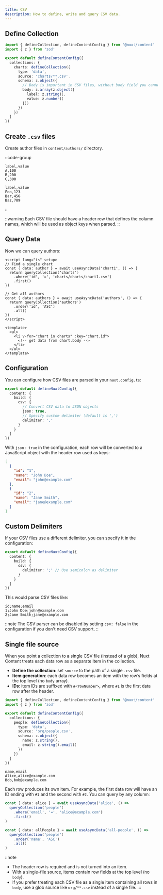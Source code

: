 ```yaml
---
title: CSV
description: How to define, write and query CSV data.
---
```


## Define Collection

```ts [content.config.ts]
import { defineCollection, defineContentConfig } from '@nuxt/content'
import { z } from 'zod'

export default defineContentConfig({
  collections: {
    charts: defineCollection({
      type: 'data',
      source: 'charts/**.csv',
      schema: z.object({
        // Body is important in CSV files, without body field you cannot access to data array
        body: z.array(z.object({
          label: z.string(),
          value: z.number()
        }))
      })
    })
  }
})

```

## Create `.csv` files

Create author files in `content/authors/` directory.

::code-group
```csv [content/charts/chart1.csv]
label,value
A,100
B,200
C,300
```

```csv [content/charts/chart2.csv]
label,value
Foo,123
Bar,456
Baz,789
```
::

::warning
Each CSV file should have a header row that defines the column names, which will be used as object keys when parsed.
::

## Query Data

Now we can query authors:

```vue
<script lang="ts" setup>
// Find a single chart
const { data: author } = await useAsyncData('chart1', () => {
  return queryCollection('charts')
    .where('id', '=', 'charts/charts/chart1.csv')
    .first()
})

// Get all authors
const { data: authors } = await useAsyncData('authors', () => {
  return queryCollection('authors')
    .order('id', 'ASC')
    .all()
})
</script>

<template>
  <ul>
    <li v-for="chart in charts" :key="chart.id">
      <!-- get data from chart.body -->
    </li>
  </ul>
</template>
```

## Configuration

You can configure how CSV files are parsed in your `nuxt.config.ts`:

```ts [nuxt.config.ts]
export default defineNuxtConfig({
  content: {
    build: {
      csv: {
        // Convert CSV data to JSON objects
        json: true,
        // Specify custom delimiter (default is ',')
        delimiter: ','
      }
    }
  }
})
```

With `json: true` in the configuration, each row will be converted to a JavaScript object with the header row used as keys:

```json
[
  {
    "id": "1",
    "name": "John Doe",
    "email": "john@example.com"
  },
  {
    "id": "2",
    "name": "Jane Smith",
    "email": "jane@example.com"
  }
]
```

## Custom Delimiters

If your CSV files use a different delimiter, you can specify it in the configuration:

```ts [nuxt.config.ts]
export default defineNuxtConfig({
  content: {
    build: {
      csv: {
        delimiter: ';' // Use semicolon as delimiter
      }
    }
  }
})
```

This would parse CSV files like:

```csv [semicolon-data.csv]
id;name;email
1;John Doe;john@example.com
2;Jane Smith;jane@example.com
```

::note
The CSV parser can be disabled by setting `csv: false` in the configuration if you don't need CSV support.
::

## Single file source

When you point a collection to a single CSV file (instead of a glob), Nuxt Content treats each data row as a separate item in the collection.

- **Define the collection**: set `source` to the path of a single `.csv` file.
- **Item generation**: each data row becomes an item with the row’s fields at the top level (no `body` array).
- **IDs**: item IDs are suffixed with `#<rowNumber>`, where `#1` is the first data row after the header.

```ts [content.config.ts]
import { defineCollection, defineContentConfig } from '@nuxt/content'
import { z } from 'zod'

export default defineContentConfig({
  collections: {
    people: defineCollection({
      type: 'data',
      source: 'org/people.csv',
      schema: z.object({
        name: z.string(),
        email: z.string().email()
      })
    })
  }
})
```

```csv [content/org/people.csv]
name,email
Alice,alice@example.com
Bob,bob@example.com
```

Each row produces its own item. For example, the first data row will have an ID ending with `#1` and the second with `#2`. You can query by any column:

```ts
const { data: alice } = await useAsyncData('alice', () =>
  queryCollection('people')
    .where('email', '=', 'alice@example.com')
    .first()
)

const { data: allPeople } = await useAsyncData('all-people', () =>
  queryCollection('people')
    .order('name', 'ASC')
    .all()
)
```

::note
- The header row is required and is not turned into an item.
- With a single-file source, items contain row fields at the top level (no `body`).
- If you prefer treating each CSV file as a single item containing all rows in `body`, use a glob source like `org/**.csv` instead of a single file.
::: 

